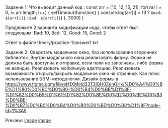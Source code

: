 Задание 1:
Что выводит данный код :
const arr = [10, 12, 15, 21];
for(var i = 0; i< arr.length; i++) {
 setTimeout(function() {
   console.log(arr[i] > 13 ? `Good: ${arr[i]}` : `Bad: ${arr[i]}`)
 }, 3000)
}

 Предложите 2 варианта модификации кода, чтобы ответ был следующим: Bad: 10, Bad: 12, Good: 15, Good: 2

Ответ в файле theory/practice-1/answer1.txt

Задание 2:
Сверстать модальное окно, без использования сторонних библиотек. Внутри модального окна реализовать форму. Форма не должна быть доступна к отправке, если поля не заполнены, либо форма не валидна. Реализовать мобильную адаптацию. Реализовать возможность открыть/закрыть модальное окно на странице. Как плюс использование БЭМ-методологии. Дизайн формы в https://www.figma.com/file/oH1XMoId33T2lGH0ZenGHx/%D0%A4%D0%BE%D1%80%D0%BC%D0%B0-%D0%B4%D0%BB%D1%8F-%D1%82%D0%B5%D1%81%D1%82%D0%BE%D0%B2%D0%BE%D0%B3%D0%BE-%D0%B7%D0%B0%D0%B4%D0%B0%D0%BD%D0%B8%D1%8F?node-id=1%3A5

Preview: 
[image](https://github.com/Soawnjaja/testovoe-unitech/assets/11227748/a66a643f-1a3a-4c86-960e-a6cd5ee2bd5b
)
[image](https://github.com/Soawnjaja/testovoe-unitech/assets/11227748/57f28f1f-059c-484c-ae4d-c13427cdd6b4)

